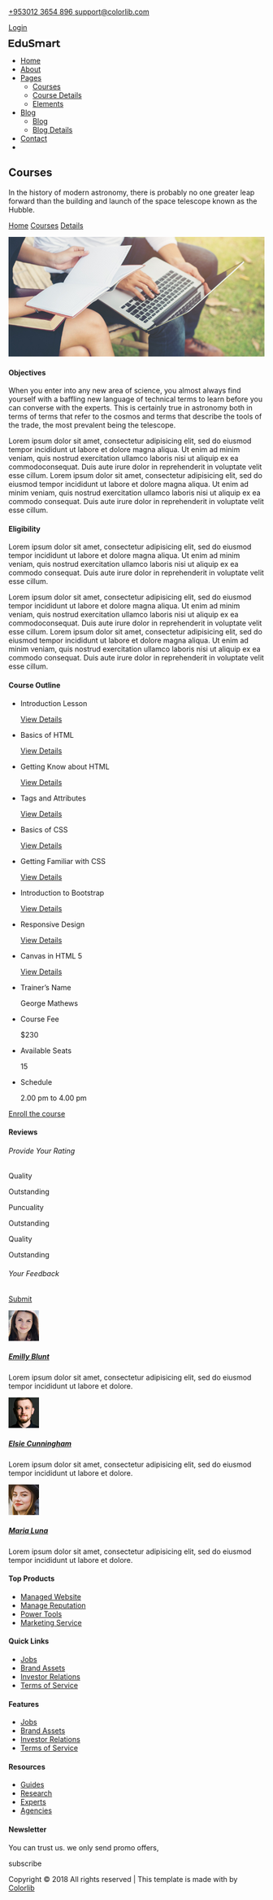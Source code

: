 [<span class="lnr lnr-phone"></span> <span class="text"> <span class="text">+953012 3654 896</span> </span>](tel:+9530123654896) [<span class="lnr lnr-envelope"></span> <span class="text"> <span class="text">support@colorlib.com</span> </span>](mailto:support@colorlib.com)

<a href="#" class="text-uppercase">Login</a>

<span id="close_search" class="lnr lnr-cross" title="Close Search"></span>

<a href="index-2.html" class="navbar-brand logo_h"><img src="img/logo.png" /></a>

<span class="icon-bar"></span> <span class="icon-bar"></span> <span class="icon-bar"></span>

-   <a href="index-2.html" class="nav-link">Home</a>
-   <a href="about-us.html" class="nav-link">About</a>
-   <a href="#" class="nav-link dropdown-toggle">Pages</a>
    -   <a href="courses.html" class="nav-link">Courses</a>
    -   <a href="course-details.html" class="nav-link">Course Details</a>
    -   <a href="elements.html" class="nav-link">Elements</a>
-   <a href="#" class="nav-link dropdown-toggle">Blog</a>
    -   <a href="blog.html" class="nav-link">Blog</a>
    -   <a href="single-blog.html" class="nav-link">Blog Details</a>
-   <a href="contact.html" class="nav-link">Contact</a>
-   <a href="#" id="search" class="nav-link search"><em></em></a>

Courses
-------

In the history of modern astronomy, there is probably no one greater leap forward than the building and launch of the space telescope known as the Hubble.

[Home](index-2.html) [Courses](courses.html) [Details](course-details.html)

<img src="img/courses/course-details.jpg" class="img-fluid" />

#### Objectives

When you enter into any new area of science, you almost always find yourself with a baffling new language of technical terms to learn before you can converse with the experts. This is certainly true in astronomy both in terms of terms that refer to the cosmos and terms that describe the tools of the trade, the most prevalent being the telescope.  
  
Lorem ipsum dolor sit amet, consectetur adipisicing elit, sed do eiusmod tempor incididunt ut labore et dolore magna aliqua. Ut enim ad minim veniam, quis nostrud exercitation ullamco laboris nisi ut aliquip ex ea commodoconsequat. Duis aute irure dolor in reprehenderit in voluptate velit esse cillum. Lorem ipsum dolor sit amet, consectetur adipisicing elit, sed do eiusmod tempor incididunt ut labore et dolore magna aliqua. Ut enim ad minim veniam, quis nostrud exercitation ullamco laboris nisi ut aliquip ex ea commodo consequat. Duis aute irure dolor in reprehenderit in voluptate velit esse cillum.

#### Eligibility

Lorem ipsum dolor sit amet, consectetur adipisicing elit, sed do eiusmod tempor incididunt ut labore et dolore magna aliqua. Ut enim ad minim veniam, quis nostrud exercitation ullamco laboris nisi ut aliquip ex ea commodo consequat. Duis aute irure dolor in reprehenderit in voluptate velit esse cillum.  
  
Lorem ipsum dolor sit amet, consectetur adipisicing elit, sed do eiusmod tempor incididunt ut labore et dolore magna aliqua. Ut enim ad minim veniam, quis nostrud exercitation ullamco laboris nisi ut aliquip ex ea commodoconsequat. Duis aute irure dolor in reprehenderit in voluptate velit esse cillum. Lorem ipsum dolor sit amet, consectetur adipisicing elit, sed do eiusmod tempor incididunt ut labore et dolore magna aliqua. Ut enim ad minim veniam, quis nostrud exercitation ullamco laboris nisi ut aliquip ex ea commodo consequat. Duis aute irure dolor in reprehenderit in voluptate velit esse cillum.

#### Course Outline

-   Introduction Lesson

    <a href="#" class="primary-btn text-uppercase">View Details</a>

-   Basics of HTML

    <a href="#" class="primary-btn text-uppercase">View Details</a>

-   Getting Know about HTML

    <a href="#" class="primary-btn text-uppercase">View Details</a>

-   Tags and Attributes

    <a href="#" class="primary-btn text-uppercase">View Details</a>

-   Basics of CSS

    <a href="#" class="primary-btn text-uppercase">View Details</a>

-   Getting Familiar with CSS

    <a href="#" class="primary-btn text-uppercase">View Details</a>

-   Introduction to Bootstrap

    <a href="#" class="primary-btn text-uppercase">View Details</a>

-   Responsive Design

    <a href="#" class="primary-btn text-uppercase">View Details</a>

-   Canvas in HTML 5

    <a href="#" class="primary-btn text-uppercase">View Details</a>

-   <a href="#" class="justify-content-between d-flex"></a>

    Trainer’s Name

    <span class="or">George Mathews</span>

-   <a href="#" class="justify-content-between d-flex"></a>

    Course Fee

    $230

-   <a href="#" class="justify-content-between d-flex"></a>

    Available Seats

    15

-   <a href="#" class="justify-content-between d-flex"></a>

    Schedule

    2.00 pm to 4.00 pm

<a href="#" class="primary-btn text-uppercase enroll">Enroll the course</a>

#### Reviews

###### Provide Your Rating

Quality

Outstanding

Puncuality

Outstanding

Quality

Outstanding

###### Your Feedback

<a href="#" class="primary-btn text-right text-uppercase">Submit</a>

![](img/blog/c1.jpg)

##### [Emilly Blunt](#)

<span class="fa fa-star checked"></span> <span class="fa fa-star checked"></span> <span class="fa fa-star checked"></span> <span class="fa fa-star"></span> <span class="fa fa-star"></span>

Lorem ipsum dolor sit amet, consectetur adipisicing elit, sed do eiusmod tempor incididunt ut labore et dolore.

![](img/blog/c2.jpg)

##### [Elsie Cunningham](#)

<span class="fa fa-star checked"></span> <span class="fa fa-star checked"></span> <span class="fa fa-star checked"></span> <span class="fa fa-star"></span> <span class="fa fa-star"></span>

Lorem ipsum dolor sit amet, consectetur adipisicing elit, sed do eiusmod tempor incididunt ut labore et dolore.

![](img/blog/c3.jpg)

##### [Maria Luna](#)

<span class="fa fa-star checked"></span> <span class="fa fa-star checked"></span> <span class="fa fa-star checked"></span> <span class="fa fa-star"></span> <span class="fa fa-star"></span>

Lorem ipsum dolor sit amet, consectetur adipisicing elit, sed do eiusmod tempor incididunt ut labore et dolore.

#### Top Products

-   [Managed Website](#)
-   [Manage Reputation](#)
-   [Power Tools](#)
-   [Marketing Service](#)

#### Quick Links

-   [Jobs](#)
-   [Brand Assets](#)
-   [Investor Relations](#)
-   [Terms of Service](#)

#### Features

-   [Jobs](#)
-   [Brand Assets](#)
-   [Investor Relations](#)
-   [Terms of Service](#)

#### Resources

-   [Guides](#)
-   [Research](#)
-   [Experts](#)
-   [Agencies](#)

#### Newsletter

You can trust us. we only send promo offers,

subscribe

Copyright © 2018 All rights reserved | This template is made with by [Colorlib](#)

[](#) [](#) [](#) [](#)
